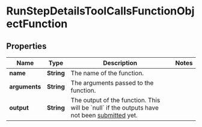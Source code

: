 

# RunStepDetailsToolCallsFunctionObjectFunction

## Properties

Name | Type | Description | Notes
------------ | ------------- | ------------- | -------------
**name** | **String** | The name of the function. | 
**arguments** | **String** | The arguments passed to the function. | 
**output** | **String** | The output of the function. This will be &#x60;null&#x60; if the outputs have not been [submitted](/docs/api-reference/runs/submitToolOutputs) yet. | 




